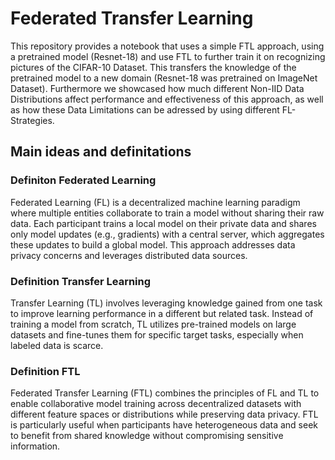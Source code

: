 # Federated Transfer Learning
This repository provides a notebook that uses a simple FTL approach, using a pretrained model (Resnet-18) and use FTL to further train it on recognizing pictures of the CIFAR-10 Dataset. This transfers the knowledge of the pretrained model to a new domain (Resnet-18 was pretrained on ImageNet Dataset). Furthermore we showcased how much different Non-IID Data Distributions affect performance and effectiveness of this approach, as well as how these Data Limitations can be adressed by using different FL-Strategies.
## Main ideas and definitations
### Definiton Federated Learning

Federated Learning (FL) is a decentralized machine learning paradigm where multiple entities collaborate to train a model without sharing their raw data. Each participant trains a local model on their private data and shares only model updates (e.g., gradients) with a central server, which aggregates these updates to build a global model. This approach addresses data privacy concerns and leverages distributed data sources. 

### Definition Transfer Learning

Transfer Learning (TL) involves leveraging knowledge gained from one task to improve learning performance in a different but related task. Instead of training a model from scratch, TL utilizes pre-trained models on large datasets and fine-tunes them for specific target tasks, especially when labeled data is scarce. 

### Definition FTL

Federated Transfer Learning (FTL) combines the principles of FL and TL to enable collaborative model training across decentralized datasets with different feature spaces or distributions while preserving data privacy. FTL is particularly useful when participants have heterogeneous data and seek to benefit from shared knowledge without compromising sensitive information.


